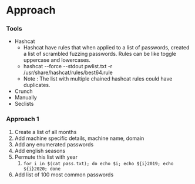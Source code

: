 # Approach

### Tools

* Hashcat
  * Hashcat have rules that when applied to a list of passwords, created a list of scrambled fuzzing passwords. Rules can be like toggle uppercase and lowercases.
  * hashcat --force --stdout pwlist.txt -r /usr/share/hashcat/rules/best64.rule
  * Note : The list with multiple chained hashcat rules could have duplicates.
* Crunch
* Manually
* Seclists

### Approach 1

1. Create a list of all months
2. Add machine specific details, machine name, domain
3. Add any enumerated passwords
4. Add english seasons
5. Permute this list with year
   1. `for i in $(cat pass.txt); do echo $i; echo ${i}2019; echo ${i}2020; done`
6. Add list of 100 most common passwords



